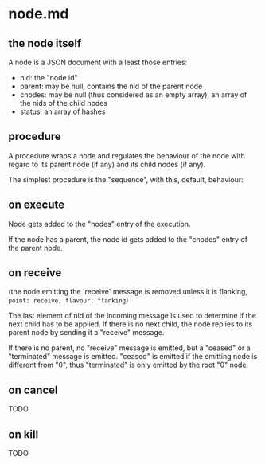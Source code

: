 
# node.md

## the node itself

A node is a JSON document with a least those entries:

* nid: the "node id"
* parent: may be null, contains the nid of the parent node
* cnodes: may be null (thus considered as an empty array), an array of the nids of the child nodes
* status: an array of hashes

## procedure

A procedure wraps a node and regulates the behaviour of the node with regard to its parent node (if any) and its child nodes (if any).

The simplest procedure is the "sequence", with this, default, behaviour:

## on execute

Node gets added to the "nodes" entry of the execution.

If the node has a parent, the node id gets added to the "cnodes" entry of the parent node.

## on receive

(the node emitting the 'receive' message is removed unless it is flanking, `point: receive, flavour: flanking`)

The last element of nid of the incoming message is used to determine if the next child has to be applied. If there is no next child, the node replies to its parent node by sending it a "receive" message.

If there is no parent, no "receive" message is emitted, but a "ceased" or a "terminated" message is emitted. "ceased" is emitted if the emitting node is different from "0", thus "terminated" is only emitted by the root "0" node.

## on cancel

TODO

## on kill

TODO

